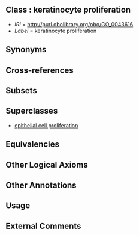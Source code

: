 
## Class : keratinocyte proliferation

 * *IRI* = http://purl.obolibrary.org/obo/GO_0043616
 * *Label* = keratinocyte proliferation

## Synonyms


## Cross-references


## Subsets


## Superclasses

 * [epithelial cell proliferation](../../GO/73/GO_0050673.md)

## Equivalencies


## Other Logical Axioms


## Other Annotations


## Usage


## External Comments

